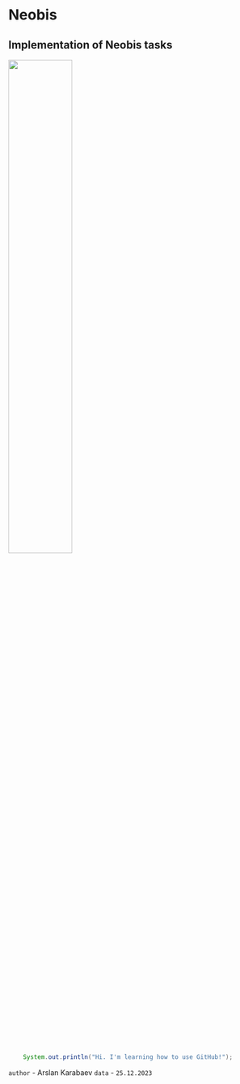 # Neobis

Implementation of Neobis tasks
------------------------------
<img src='https://avatars.dzeninfra.ru/get-zen_doc/9429668/pub_6488e1338db8a36014c2d6ef_6488e19e5208a65c04e8f31d/scale_1200' width=50%>

```java
    System.out.println("Hi. I'm learning how to use GitHub!");
```

`author` - Arslan Karabaev
`data` - `25.12.2023`
